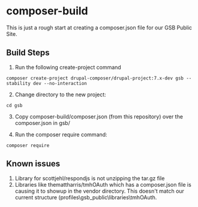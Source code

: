 # composer-build

This is just a rough start at creating a composer.json file for our GSB Public Site.

## Build Steps

1) Run the following create-project command
```
composer create-project drupal-composer/drupal-project:7.x-dev gsb --stability dev --no-interaction
```

2) Change directory to the new project:
```
cd gsb
```

3) Copy composer-build/composer.json (from this repository) over the composer.json in gsb/

4) Run the composer require command:
```
composer require
```

## Known issues

1) Library for scottjehl/respondjs is not unzipping the tar.gz file
1) Libraries like themattharris/tmhOAuth which has a composer.json file is causing it to showup in the vendor directory. This doesn't match our current structure (profiles\gsb_public\libraries\tmhOAuth. 
